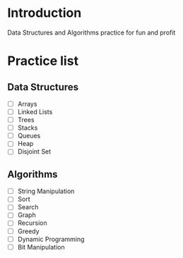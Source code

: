 # Introduction

Data Structures and Algorithms practice for fun and profit

# Practice list
## Data Structures
- [ ] Arrays
- [ ] Linked Lists
- [ ] Trees
- [ ] Stacks
- [ ] Queues
- [ ] Heap
- [ ] Disjoint Set

## Algorithms
- [ ] String Manipulation
- [ ] Sort
- [ ] Search
- [ ] Graph
- [ ] Recursion
- [ ] Greedy
- [ ] Dynamic Programming
- [ ] Bit Manipulation
